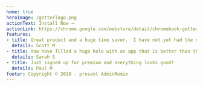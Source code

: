 ```yaml
---
home: true
heroImage: /getterlogo.png
actionText: Install Now →
actionLink: https://chrome.google.com/webstore/detail/chromebook-getter/iamajmlafjfaobppjfllijpikffekpok?authuser=0
features:
- title: Great product and a huge time saver.  I have not yet had the opportunity to look at premium features but will. 
  details: Scott M
- title: You have filled a huge hole with an app that is better than the original.
  details: Sarah S
- title: Just signed up for premium and everything looks good! 
  details: Paul M
footer: Copyright © 2018 - present AdminRemix
---
```


